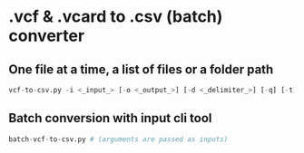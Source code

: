 # .vcf & .vcard to .csv (batch) converter

## One file at a time, a list of files or a folder path

```python
vcf-to-csv.py -i <_input_> [-o <_output_>] [-d <_delimiter_>] [-q] [-t] [-v]
```

## Batch conversion with input cli tool

```python
batch-vcf-to-csv.py # (arguments are passed as inputs)
```
